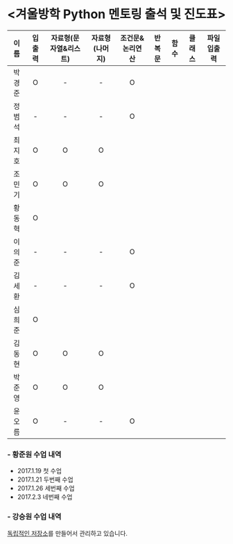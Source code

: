 # <겨울방학 Python 멘토링 출석 및 진도표>


| 이름 | 입출력 | 자료형(문자열&리스트) | 자료형(나머지) | 조건문&논리연산 | 반복문 | 함수 | 클래스 | 파일입출력 |
| :---: | :---: | :---: | :---: | :---: | :---: | :---: | :---: | :---: |
| 박경준 | O | - | - | O |
| 정범석 | - | - | - | O |
| 최지호 | O | O | O |
| 조민기 | O | O | O |
| 황동혁 | O |
| 이의준 | - | - | - | O |
| 김세환 | - | - | - | O |
| 심희준 | O |
| 김동현 | O | O | O |
| 박준영 | O | O | O |
| 윤오름 | O | - | - | O |

### - 황준원 수업 내역
- 2017.1.19 첫 수업
- 2017.1.21 두번째 수업
- 2017.1.26 세번째 수업
- 2017.2.3 네번째 수업

### - 강승원 수업 내역
[독립적인 저장소](https://github.com/BojeongCloud/Winter_Camp_2017)를 만들어서 관리하고 있습니다.
